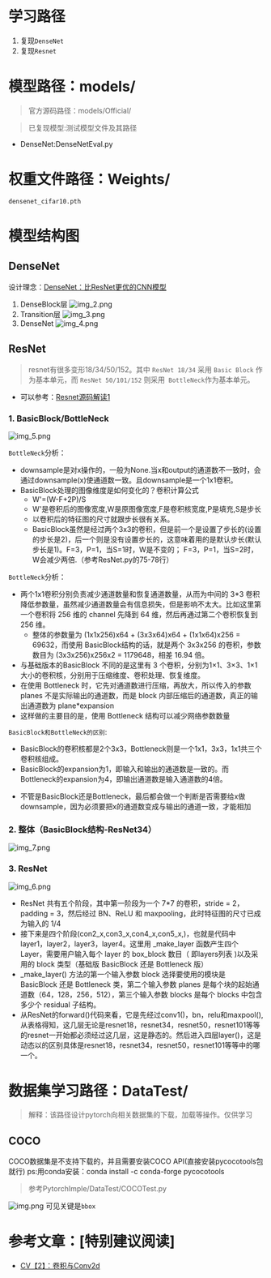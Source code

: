 # 学习路径
1. 复现`DenseNet`
2. 复现`Resnet`
# 模型路径：models/
>官方源码路径：models/Official/

>已复现模型:测试模型文件及其路径 

- DenseNet:DenseNetEval.py



# 权重文件路径：Weights/

`densenet_cifar10.pth`


# 模型结构图
## DenseNet
设计理念：[DenseNet：比ResNet更优的CNN模型](https://zhuanlan.zhihu.com/p/37189203)
1. DenseBlock层
![img_2.png](Images/img_2.png)
2. Transition层
![img_3.png](Images/img_3.png)
3. DenseNet
![img_4.png](Images/img_4.png)


## ResNet
> resnet有很多变形18/34/50/152。其中 `ResNet 18/34` 采用 `Basic Block` 作为基本单元，而 `ResNet 50/101/152` 则采用` BottleNeck`作为基本单元。
- 可以参考：[Resnet源码解读1](https://blog.csdn.net/qq_35091353/article/details/109776153)

### 1. BasicBlock/BottleNeck

![img_5.png](Images/img_5.png)


`BottleNeck`分析：

- downsample是对x操作的，一般为None.当x和output的通道数不一致时，会通过downsample(x)使通道数一致。且downsample是一个1x1卷积。
- BasicBlock处理的图像维度是如何变化的？卷积计算公式
  - W'=(W-F+2P)/S
  - W'是卷积后的图像宽度,W是原图像宽度,F是卷积核宽度,P是填充,S是步长
  - 以卷积后的特征图的尺寸就跟步长很有关系。
  - BasicBlock虽然是经过两个3x3的卷积，但是前一个是设置了步长的(设置的步长是2)，后一个则是没有设置步长的，这意味着用的是默认步长(默认步长是1)。F=3，P=1，当S=1时，W是不变的； F=3，P=1，当S=2时，W会减少两倍.（参考ResNet.py的75-78行）

`BottleNeck`分析：

- 两个1x1卷积分别负责减少通道数量和恢复通道数量，从而为中间的 3*3 卷积降低参数量，虽然减少通道数量会有信息损失，但是影响不太大。比如这里第一个卷积将 256 维的 channel 先降到 64 维，然后再通过第二个卷积恢复到 256 维。
  - 整体的参数量为 (1x1x256)x64 + (3x3x64)x64 + (1x1x64)x256 = 69632，而使用 BasicBlock结构的话，就是两个 3x3x256 的卷积，参数数目为 (3x3x256)x256x2 = 1179648，相差 16.94 倍。
- 与基础版本的BasicBlock 不同的是这里有 3 个卷积，分别为1×1、3×3、1×1大小的卷积核，分别用于压缩维度、卷积处理、恢复维度。 
- 在使用 Bottleneck 时，它先对通道数进行压缩，再放大，所以传入的参数 planes 不是实际输出的通道数，而是 block 内部压缩后的通道数，真正的输出通道数为 plane*expansion
- 这样做的主要目的是，使用 Bottleneck 结构可以减少网络参数数量

`BasicBlock和BottleNeck的区别`:

* BasicBlock的卷积核都是2个3x3，Bottleneck则是一个1x1，3x3，1x1共三个卷积核组成。 
* BasicBlock的expansion为1，即输入和输出的通道数是一致的。而Bottleneck的expansion为4，即输出通道数是输入通道数的4倍。


- 不管是BasicBlock还是Bottleneck，最后都会做一个判断是否需要给x做downsample，因为必须要把x的通道数变成与输出的通道一致，才能相加

### 2. 整体（BasicBlock结构-ResNet34）

![img_7.png](Images/img_7.png)

### 3. ResNet
![img_6.png](Images/img_6.png)

- ResNet 共有五个阶段，其中第一阶段为一个 7*7 的卷积，stride = 2，padding = 3，然后经过 BN、ReLU 和 maxpooling，此时特征图的尺寸已成为输入的 1/4
- 接下来是四个阶段(con2_x,con3_x,con4_x,con5_x,)，也就是代码中 layer1，layer2，layer3，layer4。这里用 _make_layer 函数产生四个 Layer，需要用户输入每个 layer 的 box_block 数目（ 即layers列表 )以及采用的 block 类型（基础版 BasicBlock 还是 Bottleneck 版）
- _make_layer() 方法的第一个输入参数 block 选择要使用的模块是 BasicBlock 还是 Bottleneck 类，第二个输入参数 planes 是每个块的起始通道数（64，128，256，512），第三个输入参数 blocks 是每个 blocks 中包含多少个 residual 子结构。
- 从ResNet的forward()代码来看，它是先经过conv1()，bn，relu和maxpool(),从表格得知，这几层无论是resnet18，resnet34，resnet50，resnet101等等的resnet一开始都必须经过这几层，这是静态的。然后进入四层layer()，这是动态以的区别具体是resnet18，resnet34，resnet50，resnet101等等中的哪一个。





# 数据集学习路径：DataTest/

>解释：该路径设计pytorch向相关数据集的下载，加载等操作。仅供学习

## COCO

COCO数据集是不支持下载的，并且需要安装COCO API(直接安装pycocotools包就行)
ps:用conda安装：conda install -c conda-forge pycocotools

>参考PytorchImple/DataTest/COCOTest.py

![img.png](Images/img_coco_bbox.png)
可见关键是`bbox`


# 参考文章：[特别建议阅读]
- [CV【2】：卷积与Conv2d](https://blog.csdn.net/HoraceYan/article/details/125740051?ops_request_misc=%7B%22request%5Fid%22%3A%22171092224916800226536427%22%2C%22scm%22%3A%2220140713.130102334..%22%7D&request_id=171092224916800226536427&biz_id=0&spm=1018.2226.3001.4187)
